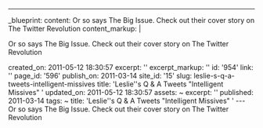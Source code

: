 ---
_blueprint:
  content: Or so says The Big Issue. Check out their cover story on The Twitter Revolution
  content_markup: |
    <p>Or so says The Big Issue. Check out their cover story on The Twitter Revolution</p>
  created_on: 2011-05-12 18:30:57
  excerpt: ''
  excerpt_markup: ''
  id: '954'
  link: ''
  page_id: '596'
  publish_on: 2011-03-14
  site_id: '15'
  slug: leslie-s-q-a-tweets-intelligent-missives
  title: 'Leslie''s Q & A Tweets "Intelligent Missives" '
  updated_on: 2011-05-12 18:30:57
assets: ~
excerpt: ''
published: 2011-03-14
tags: ~
title: 'Leslie''s Q & A Tweets "Intelligent Missives" '
--- Or so says The Big Issue. Check out their cover story on The Twitter Revolution
